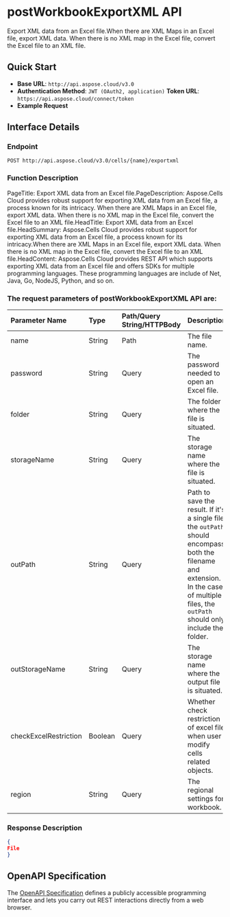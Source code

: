 # **postWorkbookExportXML API**

Export XML data from an Excel file.When there are XML Maps in an Excel file, export XML data. When there is no XML map in the Excel file, convert the Excel file to an XML file. 

## **Quick Start**

- **Base URL**: `http://api.aspose.cloud/v3.0`
- **Authentication Method**: `JWT (OAuth2, application)`  **Token URL**: `https://api.aspose.cloud/connect/token`
- **Example Request** 
<script src="https://gist.github.com/aspose-cells-cloud-gists/8a5b324fdf3e574dbd747c1a1e24b05d.js?file=Example30_PostWorkbookExportXML.cs"></script>

## **Interface Details**

### **Endpoint** 

```
POST http://api.aspose.cloud/v3.0/cells/{name}/exportxml
```

### **Function Description**
PageTitle: Export XML data from an Excel file.PageDescription: Aspose.Cells Cloud provides robust support for exporting XML data from an Excel file, a process known for its intricacy. When there are XML Maps in an Excel file, export XML data. When there is no XML map in the Excel file, convert the Excel file to an XML file.HeadTitle: Export XML data from an Excel file.HeadSummary: Aspose.Cells Cloud provides robust support for exporting XML data from an Excel file, a process known for its intricacy.When there are XML Maps in an Excel file, export XML data. When there is no XML map in the Excel file, convert the Excel file to an XML file.HeadContent: Aspose.Cells Cloud provides REST API which supports exporting XML data from an Excel file and offers SDKs for multiple programming languages. These programming languages are include of Net, Java, Go, NodeJS, Python, and so on.

### The request parameters of **postWorkbookExportXML** API are: 

| Parameter Name | Type | Path/Query String/HTTPBody | Description | 
| :- | :- | :- |:- | 
|name|String|Path|The file name.|
|password|String|Query|The password needed to open an Excel file.|
|folder|String|Query|The folder where the file is situated.|
|storageName|String|Query|The storage name where the file is situated.|
|outPath|String|Query|Path to save the result. If it's a single file, the `outPath` should encompass both the filename and extension. In the case of multiple files, the `outPath` should only include the folder.|
|outStorageName|String|Query|The storage name where the output file is situated.|
|checkExcelRestriction|Boolean|Query|Whether check restriction of excel file when user modify cells related objects.|
|region|String|Query|The regional settings for workbook.|


### **Response Description**
```json
{
File
}
```

## OpenAPI Specification

The [OpenAPI Specification](https://reference.aspose.cloud/cells/#/DataProcessingController/PostWorkbookExportXML) defines a publicly accessible programming interface and lets you carry out REST interactions directly from a web browser.


